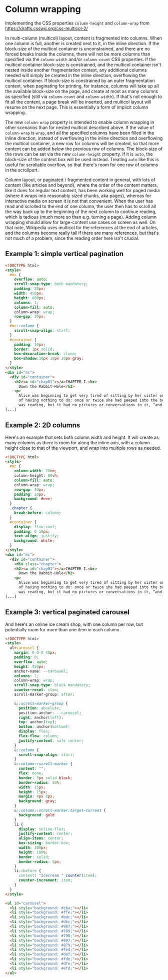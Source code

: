 # Column wrapping

Implementing the CSS properties `column-height` and `column-wrap` from https://drafts.csswg.org/css-multicol-2/

In multi-column (multicol) layout, content is fragmented into columns. When one column is full, another is created next to it, in the inline direction. If the block-size of the multicol container is unconstrained, and there are no forced breaks inside the columns, there will not be more columns than specified via the `column-width` and/or `column-count` CSS properties. If the multicol container block-size is constrained, and the multicol container isn't nested inside another fragmentation context, any additional columns needed will simply be created in the inline direction, overflowing the multicol container. If block-size is constrained by an outer fragmentation context, when paginating for printing, for instance, columns will take up all the available block-size on the page, and create at most as many columns as specified (still via `column-count` and `column-width`). If that's not enough to fit all the content, a page break will be inserted, and multicol layout will resume on the next page. This is essentially a form of implicit column wrapping.

The new `column-wrap` property is intended to enable column wrapping in other scenarios than for nested multicol described above. If the value of `column-wrap` is `wrap`, and all the specified columns have been filled in the inline direction, instead of overflowing in the inline direction and overflowing the multicol container, a new row for columns will be created, so that more content can be added *below* the previous row of columns. The block-size of the rows can be set via the new `column-height` property. If it is `auto`, the block-size of the content box will be used instead. Treating `auto` like this is useful for scrollable overflow, so that there's room for one row of columns in the scrollport.

Column layout, or paginated / fragmented content in general, with lots of content (like articles and beyond), where the order of the content matters, like it does for regular text content, has been working well for paged media (where it wraps into reasonably sized chunks, aka pages), whereas for interactive media on screen it is not that convenient. When the user has read and scrolled to the end of one column, the user then has to scroll all the way back up to the beginning of the next column to continue reading, which is tedious (much more so than e.g. turning a page). Adding column wrapping should allow for large-content use cases on screen as well. On that note, Wikipedia uses multicol for the references at the end of articles, and the columns become really tall if there are many references, but that's not much of a problem, since the reading order here isn't crucial.

## Example 1: simple vertical pagination

```html
<!DOCTYPE html>
<style>
  #mc {
    overflow: auto;
    scroll-snap-type: both mandatory;
    padding: 20px;
    width: 450px;
    height: 600px;
    columns: 1;
    column-fill: auto;
    column-wrap: wrap;
    row-gap: 30px;
  }
  #mc::column {
    scroll-snap-align: start;
  }
  #container {
    padding: 10px;
    border: 1px solid;
    box-decoration-break: clone;
    box-shadow:10px 10px 10px gray;
  }
</style>
<div id="mc">
  <div id="container">
    <h2><a id="chap01"></a>CHAPTER I.<br>
      Down the Rabbit-Hole</h2>
    <p>
      Alice was beginning to get very tired of sitting by her sister on the bank, and
      of having nothing to do: once or twice she had peeped into the book her sister
      was reading, but it had no pictures or conversations in it, “and what is
[...]
```

## Example 2: 2D columns

Here's an example that sets both column width and height. It will create as many columns as there is room for along the inline axis, with a column height close to that of the viewport, and wrap into multiple rows as needed.

```html
<!DOCTYPE html>
<style>
  #mc {
    column-width: 20em;
    column-height: 80vh;
    column-fill: auto;
    column-wrap: wrap;
    row-gap: 40px;
    padding: 10px;
    background: #eee;
  }
  .chapter {
    break-before: column;
  }
  #container {
    display: flow-root;
    padding: 0 10px;
    text-align: justify;
    background: white;
  }
</style>
<div id="mc">
  <div id="container">
    <div class="chapter">
    <h2><a id="chap01"></a>CHAPTER I.<br>
      Down the Rabbit-Hole</h2>
    <p>
      Alice was beginning to get very tired of sitting by her sister on the bank, and
      of having nothing to do: once or twice she had peeped into the book her sister
      was reading, but it had no pictures or conversations in it, “and what is
[...]
```

## Example 3: vertical paginated carousel

And here's an online ice cream shop, with one column per row, but potentially room for more than one item in each column.

```html
<!DOCTYPE html>
<style>
  ul#carousel {
    margin: 0 0 0 40px;
    padding: 0;
    overflow: auto;
    height: 450px;
    anchor-name: --carousel;
    columns: 1;
    column-wrap: wrap;
    scroll-snap-type: block mandatory;
    counter-reset: item;
    scroll-marker-group: after;

    &::scroll-marker-group {
      position: absolute;
      position-anchor: --carousel;
      right: anchor(left);
      top: anchor(top);
      bottom: anchor(bottom);
      display: flex;
      flex-flow: column;
      justify-content: safe center;
    }
    &::column {
      scroll-snap-align: start;
    }
    &::column::scroll-marker {
      content: "";
      flex: none;
      border: 5px solid black;
      border-radius: 50%;
      width: 15px;
      height: 15px;
      margin: 4px 8px;
      background: gray;
    }
    &::column::scroll-marker:target-current {
      background: gold
    }
    li {
      display: inline-flex;
      justify-content: center;
      align-items: center;
      box-sizing: border-box;
      width: 300px;
      height: 100%;
      border: solid;
      border-radius: 5px;
    }
    li::before {
      content: "Icecream " counter(item);
      counter-increment: item;
    }
  }
</style>

<ul id="carousel">
  <li style="background: #cba;"></li>
  <li style="background: #ffe;"></li>
  <li style="background: #bdc;"></li>
  <li style="background: #dbc;"></li>
  <li style="background: #987;"></li>
  <li style="background: #789;"></li>
  <li style="background: #798;"></li>
  <li style="background: #897;"></li>
  <li style="background: #879;"></li>
  <li style="background: #fed;"></li>
  <li style="background: #def;"></li>
  <li style="background: #fde;"></li>
  <li style="background: #dfe;"></li>
  <li style="background: #efd;"></li>
</ul>
```
